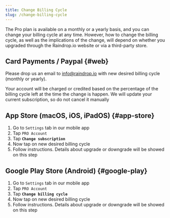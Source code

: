 ```yaml
---
title: Change Billing Cycle
slug: /change-billing-cycle
---
```


The Pro plan is available on a monthly or a yearly basis, and you can change your billing cycle at any time. However, how to change the billing cycle, as well as the implications of the change, will depend on whether you upgraded through the Raindrop.io website or via a third-party store.

## Card Payments / Paypal {#web}

Please drop us an email to info@raindrop.io with new desired billing cycle (monthly or yearly).

Your account will be charged or credited based on the percentage of the billing cycle left at the time the change is happen.
We will update your current subscription, so do not cancel it manually

## App Store (macOS, iOS, iPadOS) {#app-store}

1. Go to `Settings` tab in our mobile app
2. Tap `PRO Account`
3. Tap **`Change subscription`**
4. Now tap on new desired billing cycle
5. Follow instructions. Details about upgrade or downgrade will be showed on this step

## Google Play Store (Android) {#google-play}

1. Go to `Settings` tab in our mobile app
2. Tap `PRO Account`
3. Tap **`Change billing cycle`**
4. Now tap on new desired billing cycle
5. Follow instructions. Details about upgrade or downgrade will be showed on this step
